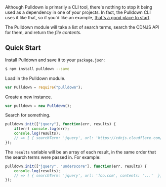 Although Pulldown is primarily a CLI tool, there's nothing to stop it being used as a dependency in one of your projects. In fact, the Pulldown CLI uses it like that, so if you'd like an example, [that's a good place to start](https://github.com/jackfranklin/pulldown/blob/master/bin/cli.js).

The Pulldown module will take a list of search terms, search the CDNJS API for them, and return the _file contents_.

## Quick Start

Install Pulldown and save it to your `package.json`:

```sh
$ npm install pulldown --save
```

Load in the Pulldown module.

```js
var Pulldown = require("pulldown");
```

Create a new instance.

```js
var pulldown = new Pulldown();
```

Search for something.

```js
pulldown.init(["jquery"], function(err, results) {
    if(err) console.log(err);
    console.log(results);
    // => [ { searchTerm: 'jquery', url: 'https://cdnjs.cloudflare.com/ajax/libs/jquery/2.0.3/jquery.min.js', contents: 'jquery source' } ]
});
```

The `results` variable will be an array of each result, in the same order that the search terms were passed in. For example:

```js
pulldown.init(["jquery", "underscore"], function(err, results) {
    console.log(results);
    // => [ { searchTerm: 'jquery', url: 'foo.com', contents: '...'  }, { searchTerm: 'underscore', url: 'bar.com', contents: '...' } ]
});
```


